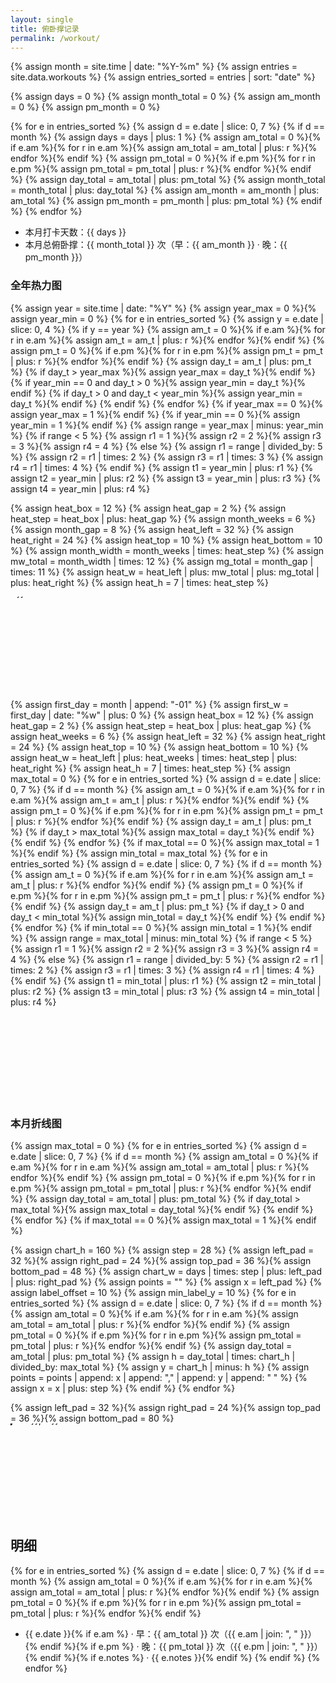 ```yaml
---
layout: single
title: 俯卧撑记录
permalink: /workout/
---
```


{% assign month = site.time | date: "%Y-%m" %}
{% assign entries = site.data.workouts %}
{% assign entries_sorted = entries | sort: "date" %}

{% assign days = 0 %}
{% assign month_total = 0 %}
{% assign am_month = 0 %}
{% assign pm_month = 0 %}

{% for e in entries_sorted %}
  {% assign d = e.date | slice: 0, 7 %}
  {% if d == month %}
    {% assign days = days | plus: 1 %}
    {% assign am_total = 0 %}{% if e.am %}{% for r in e.am %}{% assign am_total = am_total | plus: r %}{% endfor %}{% endif %}
    {% assign pm_total = 0 %}{% if e.pm %}{% for r in e.pm %}{% assign pm_total = pm_total | plus: r %}{% endfor %}{% endif %}
    {% assign day_total = am_total | plus: pm_total %}
    {% assign month_total = month_total | plus: day_total %}
    {% assign am_month = am_month | plus: am_total %}
    {% assign pm_month = pm_month | plus: pm_total %}
  {% endif %}
{% endfor %}

- 本月打卡天数：{{ days }}
- 本月总俯卧撑：{{ month_total }} 次（早：{{ am_month }} · 晚：{{ pm_month }}）

### 全年热力图
{% assign year = site.time | date: "%Y" %}
{% assign year_max = 0 %}{% assign year_min = 0 %}
{% for e in entries_sorted %}
  {% assign y = e.date | slice: 0, 4 %}
  {% if y == year %}
    {% assign am_t = 0 %}{% if e.am %}{% for r in e.am %}{% assign am_t = am_t | plus: r %}{% endfor %}{% endif %}
    {% assign pm_t = 0 %}{% if e.pm %}{% for r in e.pm %}{% assign pm_t = pm_t | plus: r %}{% endfor %}{% endif %}
    {% assign day_t = am_t | plus: pm_t %}
    {% if day_t > year_max %}{% assign year_max = day_t %}{% endif %}
    {% if year_min == 0 and day_t > 0 %}{% assign year_min = day_t %}{% endif %}
    {% if day_t > 0 and day_t < year_min %}{% assign year_min = day_t %}{% endif %}
  {% endif %}
{% endfor %}
{% if year_max == 0 %}{% assign year_max = 1 %}{% endif %}
{% if year_min == 0 %}{% assign year_min = 1 %}{% endif %}
{% assign range = year_max | minus: year_min %}
{% if range < 5 %}
  {% assign r1 = 1 %}{% assign r2 = 2 %}{% assign r3 = 3 %}{% assign r4 = 4 %}
{% else %}
  {% assign r1 = range | divided_by: 5 %}
  {% assign r2 = r1 | times: 2 %}
  {% assign r3 = r1 | times: 3 %}
  {% assign r4 = r1 | times: 4 %}
{% endif %}
{% assign t1 = year_min | plus: r1 %}
{% assign t2 = year_min | plus: r2 %}
{% assign t3 = year_min | plus: r3 %}
{% assign t4 = year_min | plus: r4 %}

{% assign heat_box = 12 %}
{% assign heat_gap = 2 %}
{% assign heat_step = heat_box | plus: heat_gap %}
{% assign month_weeks = 6 %}
{% assign month_gap = 8 %}
{% assign heat_left = 32 %}
{% assign heat_right = 24 %}
{% assign heat_top = 10 %}
{% assign heat_bottom = 10 %}
{% assign month_width = month_weeks | times: heat_step %}
{% assign mw_total = month_width | times: 12 %}
{% assign mg_total = month_gap | times: 11 %}
{% assign heat_w = heat_left | plus: mw_total | plus: mg_total | plus: heat_right %}
{% assign heat_h = 7 | times: heat_step %}
<div class="heatmap-scroll">
  <svg width="{{ heat_w }}" height="{{ heat_h | plus: heat_top | plus: heat_bottom | plus: 24 }}" viewBox="0 0 {{ heat_w }} {{ heat_h | plus: heat_top | plus: heat_bottom | plus: 24 }}" xmlns="http://www.w3.org/2000/svg">
    <g transform="translate(0, {{ heat_top }})">
      {% for m in (1..12) %}
      {% assign mm = m %}{% if m < 10 %}{% assign mm = "0" | append: m %}{% endif %}
      {% assign month_str = year | append: "-" | append: mm %}
      {% assign first_day = month_str | append: "-01" %}
      {% assign first_w = first_day | date: "%w" | plus: 0 %}
      {% assign m_index = m | minus: 1 %}
      {% assign month_offset = heat_left | plus: month_width | times: m_index | plus: month_gap | times: m_index %}
      {% for i in (1..31) %}
        {% assign dd = i %}{% if i < 10 %}{% assign dd = "0" | append: i %}{% endif %}
        {% assign day_date = month_str | append: "-" | append: dd %}
        {% assign d_m = day_date | date: "%Y-%m" %}
        {% if d_m == month_str %}
          {% assign dow = day_date | date: "%w" | plus: 0 %}
          {% assign col_base = i | minus: 1 | plus: first_w %}
          {% assign col = col_base | divided_by: 7 %}
          {% assign x = month_offset | plus: col | times: heat_step %}
          {% assign y = dow | times: heat_step %}
          {% assign day_total = 0 %}
          {% for e in entries_sorted %}
            {% if e.date == day_date %}
              {% assign am_t = 0 %}{% if e.am %}{% for r in e.am %}{% assign am_t = am_t | plus: r %}{% endfor %}{% endif %}
              {% assign pm_t = 0 %}{% if e.pm %}{% for r in e.pm %}{% assign pm_t = pm_t | plus: r %}{% endfor %}{% endif %}
              {% assign day_total = am_t | plus: pm_t %}
            {% endif %}
          {% endfor %}
          {% assign fill = "#ebedf0" %}
          {% if day_total > 0 and day_total <= t1 %}{% assign fill = "#c6e48b" %}{% endif %}
          {% if day_total > t1 and day_total <= t2 %}{% assign fill = "#a5d76e" %}{% endif %}
          {% if day_total > t2 and day_total <= t3 %}{% assign fill = "#7bc96f" %}{% endif %}
          {% if day_total > t3 and day_total <= t4 %}{% assign fill = "#239a3b" %}{% endif %}
          {% if day_total > t4 %}{% assign fill = "#196127" %}{% endif %}
          <rect x="{{ x }}" y="{{ y }}" width="{{ heat_box }}" height="{{ heat_box }}" rx="2" ry="2" fill="{{ fill }}"><title>{{ day_date }}: {{ day_total }} 次</title></rect>
        {% endif %}
      {% endfor %}
      {% assign label_y = heat_h | plus: 16 %}
      {% for m in (1..12) %}
        {% assign m_index = m | minus: 1 %}
        {% assign mw = month_width | times: m_index %}
        {% assign mg = month_gap | times: m_index %}
        {% assign lx = heat_left | plus: mw | plus: mg | plus: month_width | divided_by: 2 %}
        <text class="month-label" x="{{ lx }}" y="{{ label_y }}" text-anchor="middle">{{ m }}</text>
      {% endfor %}
    </g>
  </svg>
</div>

{% assign first_day = month | append: "-01" %}
{% assign first_w = first_day | date: "%w" | plus: 0 %}
{% assign heat_box = 12 %}
{% assign heat_gap = 2 %}
{% assign heat_step = heat_box | plus: heat_gap %}
{% assign heat_weeks = 6 %}
{% assign heat_left = 32 %}
{% assign heat_right = 24 %}
{% assign heat_top = 10 %}
{% assign heat_bottom = 10 %}
{% assign heat_w = heat_left | plus: heat_weeks | times: heat_step | plus: heat_right %}
{% assign heat_h = 7 | times: heat_step %}
{% assign max_total = 0 %}
{% for e in entries_sorted %}
  {% assign d = e.date | slice: 0, 7 %}
  {% if d == month %}
    {% assign am_t = 0 %}{% if e.am %}{% for r in e.am %}{% assign am_t = am_t | plus: r %}{% endfor %}{% endif %}
    {% assign pm_t = 0 %}{% if e.pm %}{% for r in e.pm %}{% assign pm_t = pm_t | plus: r %}{% endfor %}{% endif %}
    {% assign day_t = am_t | plus: pm_t %}
    {% if day_t > max_total %}{% assign max_total = day_t %}{% endif %}
  {% endif %}
{% endfor %}
{% if max_total == 0 %}{% assign max_total = 1 %}{% endif %}
{% assign min_total = max_total %}
{% for e in entries_sorted %}
  {% assign d = e.date | slice: 0, 7 %}
  {% if d == month %}
    {% assign am_t = 0 %}{% if e.am %}{% for r in e.am %}{% assign am_t = am_t | plus: r %}{% endfor %}{% endif %}
    {% assign pm_t = 0 %}{% if e.pm %}{% for r in e.pm %}{% assign pm_t = pm_t | plus: r %}{% endfor %}{% endif %}
    {% assign day_t = am_t | plus: pm_t %}
    {% if day_t > 0 and day_t < min_total %}{% assign min_total = day_t %}{% endif %}
  {% endif %}
{% endfor %}
{% if min_total == 0 %}{% assign min_total = 1 %}{% endif %}
{% assign range = max_total | minus: min_total %}
{% if range < 5 %}
  {% assign r1 = 1 %}{% assign r2 = 2 %}{% assign r3 = 3 %}{% assign r4 = 4 %}
{% else %}
  {% assign r1 = range | divided_by: 5 %}
  {% assign r2 = r1 | times: 2 %}
  {% assign r3 = r1 | times: 3 %}
  {% assign r4 = r1 | times: 4 %}
{% endif %}
{% assign t1 = min_total | plus: r1 %}
{% assign t2 = min_total | plus: r2 %}
{% assign t3 = min_total | plus: r3 %}
{% assign t4 = min_total | plus: r4 %}
<svg width="{{ heat_w }}" height="{{ heat_h | plus: heat_top | plus: heat_bottom }}" viewBox="0 0 {{ heat_w }} {{ heat_h | plus: heat_top | plus: heat_bottom }}" xmlns="http://www.w3.org/2000/svg">
  <g transform="translate(0, {{ heat_top }})">
    {% for i in (1..31) %}
      {% assign dd = i %}{% if i < 10 %}{% assign dd = "0" | append: i %}{% endif %}
      {% assign day_date = month | append: "-" | append: dd %}
      {% assign d_m = day_date | date: "%Y-%m" %}
      {% if d_m == month %}
        {% assign dow = day_date | date: "%w" | plus: 0 %}
        {% assign col_base = i | minus: 1 | plus: first_w %}
        {% assign col = col_base | divided_by: 7 %}
        {% assign x = col | times: heat_step | plus: heat_left %}
        {% assign y = dow | times: heat_step %}
        {% assign day_total = 0 %}
        {% for e in entries_sorted %}
          {% if e.date == day_date %}
            {% assign am_t = 0 %}{% if e.am %}{% for r in e.am %}{% assign am_t = am_t | plus: r %}{% endfor %}{% endif %}
            {% assign pm_t = 0 %}{% if e.pm %}{% for r in e.pm %}{% assign pm_t = pm_t | plus: r %}{% endfor %}{% endif %}
            {% assign day_total = am_t | plus: pm_t %}
          {% endif %}
        {% endfor %}
        {% assign fill = "#ebedf0" %}
        {% if day_total > 0 and day_total <= t1 %}{% assign fill = "#c6e48b" %}{% endif %}
        {% if day_total > t1 and day_total <= t2 %}{% assign fill = "#a5d76e" %}{% endif %}
        {% if day_total > t2 and day_total <= t3 %}{% assign fill = "#7bc96f" %}{% endif %}
        {% if day_total > t3 and day_total <= t4 %}{% assign fill = "#239a3b" %}{% endif %}
        {% if day_total > t4 %}{% assign fill = "#196127" %}{% endif %}
        <rect x="{{ x }}" y="{{ y }}" width="{{ heat_box }}" height="{{ heat_box }}" rx="2" ry="2" fill="{{ fill }}"><title>{{ day_date }}: {{ day_total }} 次</title></rect>
      {% endif %}
    {% endfor %}
  </g>
</svg>

### 本月折线图
{% assign max_total = 0 %}
{% for e in entries_sorted %}
  {% assign d = e.date | slice: 0, 7 %}
  {% if d == month %}
    {% assign am_total = 0 %}{% if e.am %}{% for r in e.am %}{% assign am_total = am_total | plus: r %}{% endfor %}{% endif %}
    {% assign pm_total = 0 %}{% if e.pm %}{% for r in e.pm %}{% assign pm_total = pm_total | plus: r %}{% endfor %}{% endif %}
    {% assign day_total = am_total | plus: pm_total %}
    {% if day_total > max_total %}{% assign max_total = day_total %}{% endif %}
  {% endif %}
{% endfor %}
{% if max_total == 0 %}{% assign max_total = 1 %}{% endif %}

{% assign chart_h = 160 %}
{% assign step = 28 %}
{% assign left_pad = 32 %}{% assign right_pad = 24 %}{% assign top_pad = 36 %}{% assign bottom_pad = 48 %}
{% assign chart_w = days | times: step | plus: left_pad | plus: right_pad %}
{% assign points = "" %}
{% assign x = left_pad %}
{% assign label_offset = 10 %}
{% assign min_label_y = 10 %}
{% for e in entries_sorted %}
  {% assign d = e.date | slice: 0, 7 %}
  {% if d == month %}
    {% assign am_total = 0 %}{% if e.am %}{% for r in e.am %}{% assign am_total = am_total | plus: r %}{% endfor %}{% endif %}
    {% assign pm_total = 0 %}{% if e.pm %}{% for r in e.pm %}{% assign pm_total = pm_total | plus: r %}{% endfor %}{% endif %}
    {% assign day_total = am_total | plus: pm_total %}
    {% assign h = day_total | times: chart_h | divided_by: max_total %}
    {% assign y = chart_h | minus: h %}
    {% assign points = points | append: x | append: "," | append: y | append: " " %}
    {% assign x = x | plus: step %}
  {% endif %}
{% endfor %}

{% assign left_pad = 32 %}{% assign right_pad = 24 %}{% assign top_pad = 36 %}{% assign bottom_pad = 80 %}
<svg width="{{ chart_w }}" height="{{ chart_h | plus: top_pad | plus: bottom_pad }}" viewBox="0 0 {{ chart_w }} {{ chart_h | plus: top_pad | plus: bottom_pad }}" xmlns="http://www.w3.org/2000/svg">
  <g transform="translate(0, {{ top_pad }})">
  <line class="axis axis--x" x1="{{ left_pad }}" y1="{{ chart_h }}" x2="{{ chart_w | minus: right_pad }}" y2="{{ chart_h }}" />
  {% assign tick_step = max_total | divided_by: 4 %}{% if tick_step == 0 %}{% assign tick_step = 1 %}{% endif %}
  {% for i in (0..4) %}
    {% if i == 4 %}{% assign val = max_total %}{% else %}{% assign val = i | times: tick_step %}{% endif %}
    {% assign h = val | times: chart_h | divided_by: max_total %}
    {% assign y = chart_h | minus: h %}
    <line x1="{{ left_pad }}" y1="{{ y }}" x2="{{ chart_w | minus: right_pad }}" y2="{{ y }}" stroke="#eee" stroke-width="1"/>
    <text x="{{ left_pad | minus: 4 }}" y="{{ y | plus: 4 }}" font-size="10" text-anchor="end">{{ val }}</text>
  {% endfor %}
  <polyline class="line" fill="none" points="{{ points | strip }}" />
  {% assign x = left_pad %}
  {% for e in entries_sorted %}
    {% assign d = e.date | slice: 0, 7 %}
    {% if d == month %}
      {% assign am_total = 0 %}{% if e.am %}{% for r in e.am %}{% assign am_total = am_total | plus: r %}{% endfor %}{% endif %}
      {% assign pm_total = 0 %}{% if e.pm %}{% for r in e.pm %}{% assign pm_total = pm_total | plus: r %}{% endfor %}{% endif %}
      {% assign day_total = am_total | plus: pm_total %}
      {% assign h = day_total | times: chart_h | divided_by: max_total %}
      {% assign y = chart_h | minus: h %}
      <circle class="dot" cx="{{ x }}" cy="{{ y }}" r="3" />
      <text class="bar-label" x="{{ x }}" y="{{ chart_h | plus: 22 }}" text-anchor="middle" transform="rotate(30 {{ x }}, {{ chart_h | plus: 22 }})">{{ e.date | slice: -2, 2 }}</text>
      {% assign label_y = y | minus: 12 %}{% if label_y < 8 %}{% assign label_y = 8 %}{% endif %}
      <text class="value-label" x="{{ x }}" y="{{ label_y }}" text-anchor="middle">{{ day_total }}</text>
      {% assign x = x | plus: step %}
    {% endif %}
  {% endfor %}
  <text x="{{ left_pad | plus: chart_w | minus: left_pad | minus: right_pad | divided_by: 2 }}" y="{{ chart_h | plus: 44 }}" font-size="11" text-anchor="middle">Date</text>
  <text x="{{ left_pad | minus: 22 }}" y="{{ chart_h | divided_by: 2 }}" font-size="11" text-anchor="middle" transform="rotate(-90 {{ left_pad | minus: 22 }}, {{ chart_h | divided_by: 2 }})">Count</text>
</svg>

## 明细
{% for e in entries_sorted %}
  {% assign d = e.date | slice: 0, 7 %}
  {% if d == month %}
    {% assign am_total = 0 %}{% if e.am %}{% for r in e.am %}{% assign am_total = am_total | plus: r %}{% endfor %}{% endif %}
    {% assign pm_total = 0 %}{% if e.pm %}{% for r in e.pm %}{% assign pm_total = pm_total | plus: r %}{% endfor %}{% endif %}
- {{ e.date }}{% if e.am %} · 早：{{ am_total }} 次（{{ e.am | join: ", " }}）{% endif %}{% if e.pm %} · 晚：{{ pm_total }} 次（{{ e.pm | join: ", " }}）{% endif %}{% if e.notes %} · {{ e.notes }}{% endif %}
  {% endif %}
{% endfor %}
